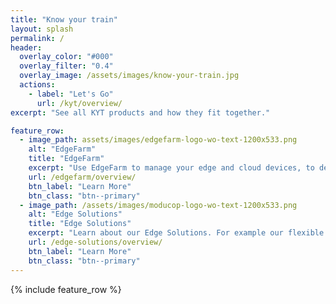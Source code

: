 ```yaml
---
title: "Know your train"
layout: splash
permalink: /
header:
  overlay_color: "#000"
  overlay_filter: "0.4"
  overlay_image: /assets/images/know-your-train.jpg
  actions:
    - label: "Let's Go"
      url: /kyt/overview/
excerpt: "See all KYT products and how they fit together."

feature_row:
  - image_path: assets/images/edgefarm-logo-wo-text-1200x533.png
    alt: "EdgeFarm"
    title: "EdgeFarm"
    excerpt: "Use EdgeFarm to manage your edge and cloud devices, to develop your own applications and to deploy them on your devices. Analyze the data provided by the devices."
    url: /edgefarm/overview/
    btn_label: "Learn More"
    btn_class: "btn--primary"
  - image_path: /assets/images/moducop-logo-wo-text-1200x533.png
    alt: "Edge Solutions"
    title: "Edge Solutions"
    excerpt: "Learn about our Edge Solutions. For example our flexible modular computer system ModuCop which apapts to all vehicle interfaces. See how to connect ModuCop properly and put it into operation."
    url: /edge-solutions/overview/
    btn_label: "Learn More"
    btn_class: "btn--primary"
---
```


{% include feature_row %}
